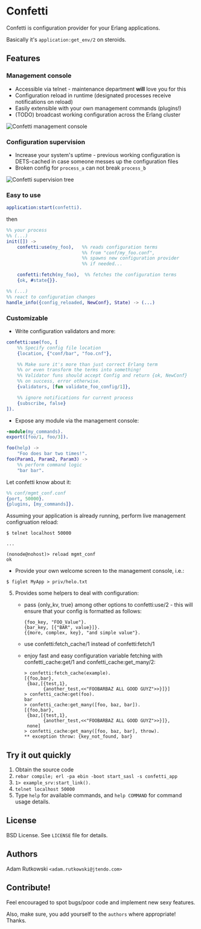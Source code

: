 Confetti
========

Confetti is configuration provider for your Erlang applications.

Basically it's `application:get_env/2` on steroids.

Features
--------

### Management console

* Accessible via telnet - maintenance department **will** love you for this
* Configuration reload in runtime (designated processes receive notifications on reload)
* Easily extensible with your own management commands (plugins!)
* (TODO) broadcast working configuration across the Erlang cluster

![Confetti management console](http://mtod.org/assets/c3/w92p4radk4wg8.png)

### Configuration supervision

* Increase your system's uptime - previous working configuration is
  DETS-cached in case someone messes up the configuration files
* Broken config for ``process_a`` can not break ``process_b``

![Confetti supervision tree](http://mtod.org/assets/83/n4jtwvai8s4ck.png)

### Easy to use

```erlang
application:start(confetti).
```
then

```erlang
%% your process
%% (...)
init([]) ->
    confetti:use(my_foo),   %% reads configuration terms
                            %% from "conf/my_foo.conf",
                            %% spawns new configuration provider
                            %% if needed...

    confetti:fetch(my_foo),  %% fetches the configuration terms
    {ok, #state{}}.

%% (...)
%% react to configuration changes
handle_info({config_reloaded, NewConf}, State) -> (...)
```

### Customizable

* Write configuration validators and more:

```erlang
confetti:use(foo, [
    %% Specify config file location
    {location, {"conf/bar", "foo.cnf"},

    %% Make sure it's more than just correct Erlang term
    %% or even transform the terms into something!
    %% Validator funs should accept Config and return {ok, NewConf}
    %% on success, error otherwise.
    {validators, [fun validate_foo_config/1]},

    %% ignore notifications for current process
    {subscribe, false}
]).
```

* Expose any module via the management console:

```erlang
-module(my_commands).
export([foo/1, foo/3]).

foo(help) ->
    "Foo does bar two times!".
foo(Param1, Param2, Param3) ->
    %% perform command logic
    "bar bar".
```

Let confetti know about it:

```erlang
%% conf/mgmt_conf.conf
{port, 50000}.
{plugins, [my_commands]}.
```

Assuming your application is already running,
perform live management configruation reload:

```
$ telnet localhost 50000

...

(nonode@nohost)> reload mgmt_conf
ok
```

* Provide your own welcome screen to the management console, i.e.:

```
$ figlet MyApp > priv/helo.txt
```


5. Provides some helpers to deal with configuration:

    * pass {only_kv, true} among other options to confetti:use/2 - this will
    ensure that your config is formatted as follows:

        ```
        {foo_key, "FOO_Value"}.
        {bar_key, [{"BAR", value}]}.
        {{more, complex, key}, "and simple value"}.
        ```

    * use confetti:fetch_cache/1 instead of confetti:fetch/1
    * enjoy fast and easy configuration variable fetching with confetti_cache:get/1
    and confetti_cache:get_many/2:

        ```
        > confetti:fetch_cache(example).
        [{foo,bar},
         {baz,[{test,1},
               {another_test,<<"FOOBARBAZ ALL GOOD GUYZ">>}]}]
        > confetti_cache:get(foo).
        bar
        > confetti_cache:get_many([foo, baz, bar]).
        [{foo,bar},
         {baz,[{test,1},
               {another_test,<<"FOOBARBAZ ALL GOOD GUYZ">>}]},
         none]
        > confetti_cache:get_many([foo, baz, bar], throw).
        ** exception throw: {key_not_found, bar}
        ```

Try it out quickly
------------------

1. Obtain the source code
2. `rebar compile; erl -pa ebin -boot start_sasl -s confetti_app`
3. `1> example_srv:start_link().`
3. `telnet localhost 50000`
4. Type `help` for available commands, and `help COMMAND` for command usage
   details.


License
-------

BSD License.
See `LICENSE` file for details.


Authors
-------
Adam Rutkowski `<adam.rutkowski@jtendo.com>`


Contribute!
-----------
Feel encouraged to spot bugs/poor code and implement new sexy features.

Also, make sure, you add yourself to the ``authors`` where appropriate!
Thanks.
